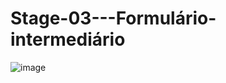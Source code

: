 # Stage-03---Formulário-intermediário

![image](https://user-images.githubusercontent.com/110058876/223839831-ffc4a97a-84d7-4c01-86ec-5dc510548a1d.png)
